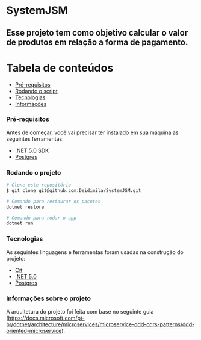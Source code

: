 # SystemJSM
## Esse projeto tem como objetivo calcular o valor de produtos em relação a forma de pagamento.

Tabela de conteúdos
=================
<!--ts-->
   * [Pré-requisitos](#pré-requisitos)
   * [Rodando o script](#rodando-o-projeto)
   * [Tecnologias](#tecnologias)
   * [Informações](#informações)
<!--te-->

### Pré-requisitos
Antes de começar, você vai precisar ter instalado em sua máquina as seguintes ferramentas:
- [.NET 5.0 SDK](https://dotnet.microsoft.com/download/dotnet/5.0)
- [Postgres](http://www.postgresql.org/download/) 

### Rodando o projeto
```bash
# Clone este repositório
$ git clone git@github.com:Deidimila/SystemJSM.git

# Comando para restaurar os pacotes
dotnet restore

# Comando para rodar o app
dotnet run

```
### Tecnologias
As seguintes linguagens e ferramentas foram usadas na construção do projeto:
- [C#](https://docs.microsoft.com/pt-br/dotnet/csharp/)
- [.NET 5.0](https://dotnet.microsoft.com/download/dotnet/5.0)
- [Postgres](http://www.postgresql.org/download/)


### Informações sobre o projeto
A arquitetura do projeto foi feita com base no seguinte guia (https://docs.microsoft.com/pt-br/dotnet/architecture/microservices/microservice-ddd-cqrs-patterns/ddd-oriented-microservice).
